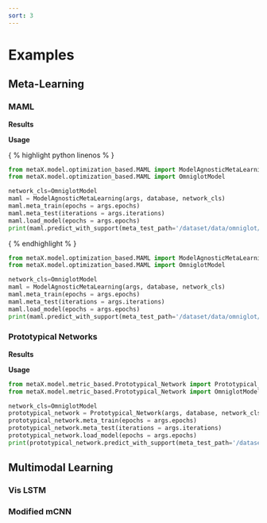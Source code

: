 ```yaml
---
sort: 3
---
```


# Examples
## Meta-Learning

### MAML

**Results**

**Usage**


{ % highlight python linenos % }
```python
from metaX.model.optimization_based.MAML import ModelAgnosticMetaLearning
from metaX.model.optimization_based.MAML import OmniglotModel

network_cls=OmniglotModel
maml = ModelAgnosticMetaLearning(args, database, network_cls)
maml.meta_train(epochs = args.epochs)
maml.meta_test(iterations = args.iterations)
maml.load_model(epochs = args.epochs)
print(maml.predict_with_support(meta_test_path='/dataset/data/omniglot/test'))
```
{ % endhighlight % }

```python
from metaX.model.optimization_based.MAML import ModelAgnosticMetaLearning
from metaX.model.optimization_based.MAML import OmniglotModel

network_cls=OmniglotModel
maml = ModelAgnosticMetaLearning(args, database, network_cls)
maml.meta_train(epochs = args.epochs)
maml.meta_test(iterations = args.iterations)
maml.load_model(epochs = args.epochs)
print(maml.predict_with_support(meta_test_path='/dataset/data/omniglot/test'))
```
### Prototypical Networks

**Results**

**Usage**
```python
from metaX.model.metric_based.Prototypical_Network import Prototypical_Network
from metaX.model.metric_based.Prototypical_Network import OmniglotModel

network_cls=OmniglotModel
prototypical_network = Prototypical_Network(args, database, network_cls)
prototypical_network.meta_train(epochs = args.epochs)
prototypical_network.meta_test(iterations = args.iterations)
prototypical_network.load_model(epochs = args.epochs)
print(prototypical_network.predict_with_support(meta_test_path='/dataset/data/omniglot/test'))
```
## Multimodal Learning

### Vis LSTM

### Modified mCNN
